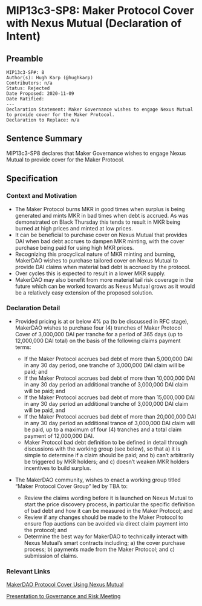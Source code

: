 # MIP13c3-SP8: Maker Protocol Cover with Nexus Mutual (Declaration of Intent)

## Preamble

```
MIP13c3-SP#: 8
Author(s): Hugh Karp (@hughkarp)
Contributors: n/a
Status: Rejected
Date Proposed: 2020-11-09
Date Ratified: 
---
Declaration Statement: Maker Governance wishes to engage Nexus Mutual to provide cover for the Maker Protocol.
Declaration to Replace: n/a
```

## Sentence Summary

MIP13c3-SP8 declares that Maker Governance wishes to engage Nexus Mutual to provide cover for the Maker Protocol.

## Specification

### Context and Motivation

- The Maker Protocol burns MKR in good times when surplus is being generated and mints MKR in bad times when debt is accrued. As was demonstrated on Black Thursday this tends to result in MKR being burned at high prices and minted at low prices.
- It can be beneficial to purchase cover on Nexus Mutual that provides DAI when bad debt accrues to dampen MKR minting, with the cover purchase being paid for using high MKR prices.
- Recognizing this procyclical nature of MKR minting and burning, MakerDAO wishes to purchase tailored cover on Nexus Mutual to provide DAI claims when material bad debt is accrued by the protocol.
- Over cycles this is expected to result in a lower MKR supply.
- MakerDAO may also benefit from more material tail risk coverage in the future which can be worked towards as Nexus Mutual grows as it would be a relatively easy extension of the proposed solution.


### Declaration Detail

- Provided pricing is at or below 4% pa (to be discussed in RFC stage), MakerDAO wishes to purchase four (4) tranches of Maker Protocol Cover of 3,000,000 DAI per tranche for a period of 365 days (up to 12,000,000 DAI total) on the basis of the following claims payment terms:

  - If the Maker Protocol accrues bad debt of more than 5,000,000 DAI in any 30 day period, one tranche of 3,000,000 DAI claim will be paid; and
  - If the Maker Protocol accrues bad debt of more than 10,000,000 DAI in any 30 day period an additional tranche of 3,000,000 DAI claim will be paid; and
  - If the Maker Protocol accrues bad debt of more than 15,000,000 DAI in any 30 day period an additional tranche of 3,000,000 DAI claim will be paid, and
  - If the Maker Protocol accrues bad debt of more than 20,000,000 DAI in any 30 day period an additional trance of 3,000,000 DAI claim will be paid, up to a maximum of four (4) tranches and a total claim payment of 12,000,000 DAI.
  - Maker Protocol bad debt definition to be defined in detail through discussions with the working group (see below), so that a) it is simple to determine if a claim should be paid; and b) can’t arbitrarily be triggered by MKR holders; and c) doesn’t weaken MKR holders incentives to build surplus.

- The MakerDAO community, wishes to enact a working group titled “Maker Protocol Cover Group” led by TBA to:

  - Review the claims wording before it is launched on Nexus Mutual to start the price discovery process, in particular the specific definition of bad debt and how it can be measured in the Maker Protocol; and
  - Review if any changes should be made to the Maker Protocol to ensure flop auctions can be avoided via direct claim payment into the protocol; and
  - Determine the best way for MakerDAO to technically interact with Nexus Mutual’s smart contracts including; a) the cover purchase process; b) payments made from the Maker Protocol; and c) submission of claims.


### Relevant Links
[MakerDAO Protocol Cover Using Nexus Mutual](https://forum.makerdao.com/t/makerdao-protocol-cover-using-nexus-mutual/4761)


[Presentation to Governance and Risk Meeting](https://www.youtube.com/watch?v=0v3E_kpLxFg&feature=youtu.be&t=3066)
